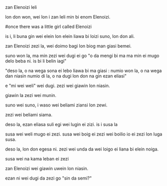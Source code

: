 zan Elenoizi leli

lon don won, wei lon i zan leli min bi enom Elenoizi.

#once there was a little girl called Elenoizi

is i, li buna gin wei elein lon elein liawa bi loizi suno, lon don ali.

zan Elenoizi zezi la, wei doimo bagi lon biog man giasi bemei.

suno won la, ma min zezi wei dugi ei go "o da mengi bi ma ma min ei mugo delo beba ni. is bi li belin iagi" 

"deso la, o na wega sona ei lebo liawa bi ma giasi : 
numio won la, o na wega dan niasin
numio di la, o na dugi lon don na gin ezan eliasi"

e "mi wei weli" wei dugi. zezi wei giawin lon niasin.

giawin la zezi wei munin.

suno wei suno, i waso wei beliami ziansi lon zewi.

zezi wei beliami siama.

deso la, ezan eliasa suli egi wei lugin ei zizi. is i susa la

susa wei weli mugo ei zezi. susa wei boig ei zezi wei boilio io ei zezi lon luga susa.

deso la, lon don egesa ni. zezi wei unda da wei loigo ei liana bi elein noiga.

susa wei na kama leban ei zezi

zan Elenoizi wei giawin uwein lon niasin.

ezan ni wei dugi da zezi go "sin da semi?"

